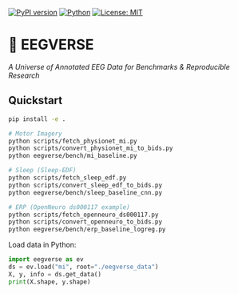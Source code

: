 [![PyPI version](https://img.shields.io/pypi/v/eegverse.svg)](https://pypi.org/project/eegverse/)
[![Python](https://img.shields.io/pypi/pyversions/eegverse.svg)](https://pypi.org/project/eegverse/)
[![License: MIT](https://img.shields.io/badge/License-MIT-yellow.svg)](LICENSE)


# 🧠 EEGVERSE
*A Universe of Annotated EEG Data for Benchmarks & Reproducible Research*

## Quickstart
```bash
pip install -e .

# Motor Imagery
python scripts/fetch_physionet_mi.py
python scripts/convert_physionet_mi_to_bids.py
python eegverse/bench/mi_baseline.py

# Sleep (Sleep-EDF)
python scripts/fetch_sleep_edf.py
python scripts/convert_sleep_edf_to_bids.py
python eegverse/bench/sleep_baseline_cnn.py

# ERP (OpenNeuro ds000117 example)
python scripts/fetch_openneuro_ds000117.py
python scripts/convert_openneuro_to_bids.py
python eegverse/bench/erp_baseline_logreg.py
```

Load data in Python:
```python
import eegverse as ev
ds = ev.load("mi", root="./eegverse_data")
X, y, info = ds.get_data()
print(X.shape, y.shape)
```
